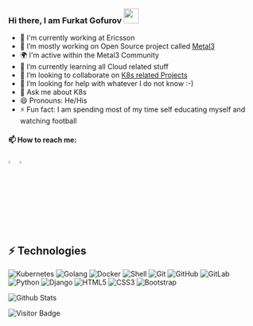 ### Hi there, I am Furkat Gofurov <img src="https://raw.githubusercontent.com/aemmadi/aemmadi/master/wave.gif" width="30px">

- 🏢 I'm currently working at Ericsson
- 🔭 I’m mostly working on Open Source project called [Metal3](http://metal3.io/)
- 🌍 I'm active within the Metal3 Community
- 🌱 I’m currently learning all Cloud related stuff
- 👯 I’m looking to collaborate on [K8s related Projects](https://github.com/metal3-io)
- 🤔 I’m looking for help with whatever I do not know :-)
- 💬 Ask me about K8s
- 😄 Pronouns: He/His
- ⚡ Fun fact: I am spending most of my time self educating myself and watching football


#### 📫 How to reach me:
  [<img src="https://img.icons8.com/color/48/000000/linkedin.png" width="3.5%"/>](https://www.linkedin.com/in/furkatgofurov/)
  <a href="mailto:furkat.gofurov@est.tech"> <img src="https://img.icons8.com/fluent/48/000000/gmail.png" width="3.5%"/> </a>


## ⚡ Technologies

![Kubernetes](https://img.shields.io/badge/-Kubernetes-black?style=flat-square&logo=Kubernetes)
![Golang](https://img.shields.io/badge/-Go-blue?style=flat-square&logo=go)
![Docker](https://img.shields.io/badge/-Docker-black?style=flat-square&logo=docker)
![Shell](https://img.shields.io/badge/-Shell-311C87?style=flat-square&logo=shellscript)
![Git](https://img.shields.io/badge/-Git-black?style=flat-square&logo=git)
![GitHub](https://img.shields.io/badge/-GitHub-181717?style=flat-square&logo=github)
![GitLab](https://img.shields.io/badge/-GitLab-FCA121?style=flat-square&logo=gitlab)
![Python](https://img.shields.io/badge/-Python-black?style=flat-square&logo=Python)
![Django](https://img.shields.io/badge/-Django-darkgreen?style=flat-square&logo=Django)
![HTML5](https://img.shields.io/badge/-HTML5-E34F26?style=flat-square&logo=html5&logoColor=white)
![CSS3](https://img.shields.io/badge/-CSS3-1572B6?style=flat-square&logo=css3)
![Bootstrap](https://img.shields.io/badge/-Bootstrap-563D7C?style=flat-square&logo=bootstrap)


![Github Stats](https://github-readme-stats.vercel.app/api?username=furkatgofurov7&count_private=true&show_icons=true&include_all_commits=true)

![Visitor Badge](https://visitor-badge.laobi.icu/badge?page_id=furkatgofurov7.furkatgofurov7)
